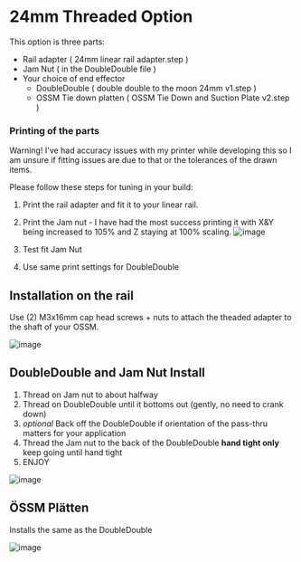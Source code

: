 # 24mm Threaded Option

This option is three parts:


- Rail adapter ( 24mm linear rail adapter.step )
- Jam Nut ( in the DoubleDouble file )
- Your choice of end effector
    - DoubleDouble ( double double to the moon 24mm v1.step )
    - OSSM Tie down platten ( OSSM Tie Down and Suction Plate v2.step )


### Printing of the parts

Warning! I've had accuracy issues with my printer while developing this so I am unsure if fitting issues are due to that or the tolerances of the drawn items. 

Please follow these steps for tuning in your build:

1) Print the rail adapter and fit it to your linear rail. 
2) Print the Jam nut - I have had the most success printing it with X&Y being increased to 105% and Z staying at 100% scaling. 
    ![image](https://user-images.githubusercontent.com/43324815/128350838-f89069c3-294f-4b11-913e-00ffbc3b9e61.png)

3) Test fit Jam Nut
4) Use same print settings for DoubleDouble 


## Installation on the rail

Use (2) M3x16mm cap head screws + nuts to attach the theaded adapter to the shaft of your OSSM.

![image](https://user-images.githubusercontent.com/43324815/128350436-3bd12a64-7d51-4fc2-b8fc-75cc3b6ad65a.png)


## DoubleDouble and Jam Nut Install

1) Thread on Jam nut to about halfway
2) Thread on DoubleDouble until it bottoms out (gently, no need to crank down)
3) *optional* Back off the DoubleDouble if orientation of the pass-thru matters for your application
4) Thread the Jam nut to the back of the DoubleDouble **hand tight only** keep going until hand tight
5) ENJOY

![image](https://user-images.githubusercontent.com/43324815/128351379-b07a1bdc-8fa3-4c63-9ae6-2bdedfd7a6a4.png)

## ÖSSM Plätten

Installs the same as the DoubleDouble

![image](https://user-images.githubusercontent.com/43324815/128354574-54bef443-735f-4c34-b7ab-b5d0c2d21bd3.png)



